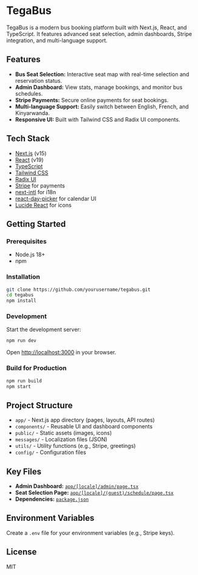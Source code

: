 # TegaBus

TegaBus is a modern bus booking platform built with Next.js, React, and TypeScript. It features advanced seat selection, admin dashboards, Stripe integration, and multi-language support.

## Features

- **Bus Seat Selection:** Interactive seat map with real-time selection and reservation status.
- **Admin Dashboard:** View stats, manage bookings, and monitor bus schedules.
- **Stripe Payments:** Secure online payments for seat bookings.
- **Multi-language Support:** Easily switch between English, French, and Kinyarwanda.
- **Responsive UI:** Built with Tailwind CSS and Radix UI components.

## Tech Stack

- [Next.js](https://nextjs.org/) (v15)
- [React](https://react.dev/) (v19)
- [TypeScript](https://www.typescriptlang.org/)
- [Tailwind CSS](https://tailwindcss.com/)
- [Radix UI](https://www.radix-ui.com/)
- [Stripe](https://stripe.com/) for payments
- [next-intl](https://github.com/amannn/next-intl) for i18n
- [react-day-picker](https://react-day-picker.js.org/) for calendar UI
- [Lucide React](https://lucide.dev/) for icons

## Getting Started

### Prerequisites

- Node.js 18+
- npm

### Installation

```sh
git clone https://github.com/yourusername/tegabus.git
cd tegabus
npm install
```

### Development

Start the development server:

```sh
npm run dev
```

Open [http://localhost:3000](http://localhost:3000) in your browser.

### Build for Production

```sh
npm run build
npm start
```

## Project Structure

- `app/` - Next.js app directory (pages, layouts, API routes)
- `components/` - Reusable UI and dashboard components
- `public/` - Static assets (images, icons)
- `messages/` - Localization files (JSON)
- `utils/` - Utility functions (e.g., Stripe, greetings)
- `config/` - Configuration files

## Key Files

- **Admin Dashboard:** [`app/[locale]/admin/page.tsx`](app/[locale]/admin/page.tsx)
- **Seat Selection Page:** [`app/[locale]/(guest)/schedule/page.tsx`](app/[locale]/(guest)/schedule/page.tsx)
- **Dependencies:** [`package.json`](package.json)

## Environment Variables

Create a `.env` file for your environment variables (e.g., Stripe keys).

## License

MIT
